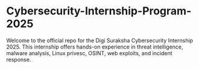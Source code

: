 # Cybersecurity-Internship-Program-2025
Welcome to the official repo for the Digi Suraksha Cybersecurity Internship 2025. This internship offers hands-on experience in threat intelligence, malware analysis, Linux privesc, OSINT, web exploits, and incident response.
